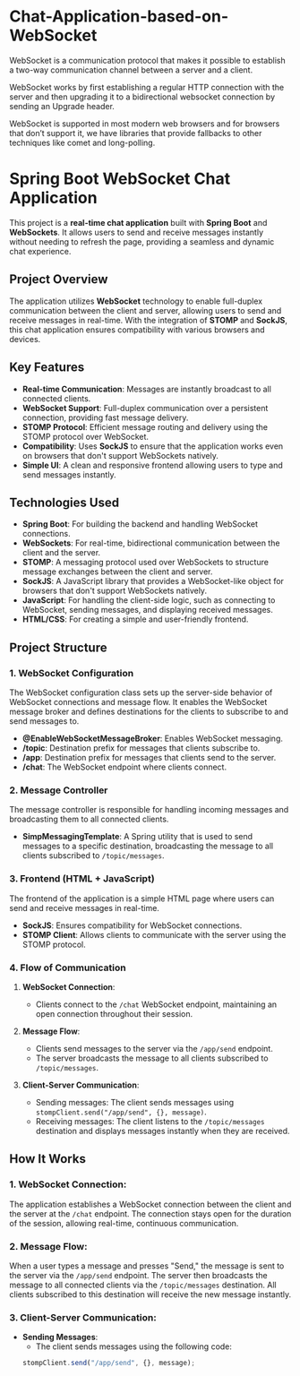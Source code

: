 # Chat-Application-based-on-WebSocket
WebSocket is a communication protocol that makes it possible to establish a two-way communication channel between a server and a client.

WebSocket works by first establishing a regular HTTP connection with the server and then upgrading it to a bidirectional websocket connection by sending an Upgrade header.

WebSocket is supported in most modern web browsers and for browsers that don’t support it, we have libraries that provide fallbacks to other techniques like comet and long-polling.

# Spring Boot WebSocket Chat Application

This project is a **real-time chat application** built with **Spring Boot** and **WebSockets**. It allows users to send and receive messages instantly without needing to refresh the page, providing a seamless and dynamic chat experience.

## Project Overview

The application utilizes **WebSocket** technology to enable full-duplex communication between the client and server, allowing users to send and receive messages in real-time. With the integration of **STOMP** and **SockJS**, this chat application ensures compatibility with various browsers and devices.

## Key Features
- **Real-time Communication**: Messages are instantly broadcast to all connected clients.
- **WebSocket Support**: Full-duplex communication over a persistent connection, providing fast message delivery.
- **STOMP Protocol**: Efficient message routing and delivery using the STOMP protocol over WebSocket.
- **Compatibility**: Uses **SockJS** to ensure that the application works even on browsers that don't support WebSockets natively.
- **Simple UI**: A clean and responsive frontend allowing users to type and send messages instantly.

## Technologies Used
- **Spring Boot**: For building the backend and handling WebSocket connections.
- **WebSockets**: For real-time, bidirectional communication between the client and the server.
- **STOMP**: A messaging protocol used over WebSockets to structure message exchanges between the client and server.
- **SockJS**: A JavaScript library that provides a WebSocket-like object for browsers that don't support WebSockets natively.
- **JavaScript**: For handling the client-side logic, such as connecting to WebSocket, sending messages, and displaying received messages.
- **HTML/CSS**: For creating a simple and user-friendly frontend.

## Project Structure

### 1. WebSocket Configuration
The WebSocket configuration class sets up the server-side behavior of WebSocket connections and message flow. It enables the WebSocket message broker and defines destinations for the clients to subscribe to and send messages to.

- **@EnableWebSocketMessageBroker**: Enables WebSocket messaging.
- **/topic**: Destination prefix for messages that clients subscribe to.
- **/app**: Destination prefix for messages that clients send to the server.
- **/chat**: The WebSocket endpoint where clients connect.

### 2. Message Controller
The message controller is responsible for handling incoming messages and broadcasting them to all connected clients.

- **SimpMessagingTemplate**: A Spring utility that is used to send messages to a specific destination, broadcasting the message to all clients subscribed to `/topic/messages`.

### 3. Frontend (HTML + JavaScript)
The frontend of the application is a simple HTML page where users can send and receive messages in real-time.

- **SockJS**: Ensures compatibility for WebSocket connections.
- **STOMP Client**: Allows clients to communicate with the server using the STOMP protocol.

### 4. Flow of Communication
1. **WebSocket Connection**: 
   - Clients connect to the `/chat` WebSocket endpoint, maintaining an open connection throughout their session.
   
2. **Message Flow**:
   - Clients send messages to the server via the `/app/send` endpoint.
   - The server broadcasts the message to all clients subscribed to `/topic/messages`.
   
3. **Client-Server Communication**:
   - Sending messages: The client sends messages using `stompClient.send("/app/send", {}, message)`.
   - Receiving messages: The client listens to the `/topic/messages` destination and displays messages instantly when they are received.

## How It Works

### 1. WebSocket Connection:
The application establishes a WebSocket connection between the client and the server at the `/chat` endpoint. The connection stays open for the duration of the session, allowing real-time, continuous communication.

### 2. Message Flow:
When a user types a message and presses "Send," the message is sent to the server via the `/app/send` endpoint. The server then broadcasts the message to all connected clients via the `/topic/messages` destination. All clients subscribed to this destination will receive the new message instantly.

### 3. Client-Server Communication:
- **Sending Messages**: 
  - The client sends messages using the following code: 
  ```javascript
  stompClient.send("/app/send", {}, message);
